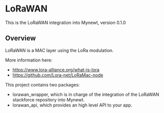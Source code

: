 # LoRaWAN

This is the LoRaWAN integration into Mynewt, version 0.1.0

## Overview

LoRaWAN is a MAC layer using the LoRa modulation.

More information here:
  - https://www.lora-alliance.org/what-is-lora
  - https://github.com/Lora-net/LoRaMac-node

This project contains two packages:
  - lorawan_wrapper, which is in charge of the integration of the LoRaWAN stackforce repository into Mynewt.
  - lorawan_api, which provides an high level API to your app.
